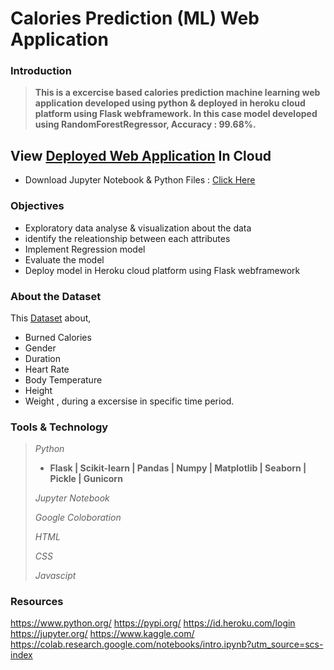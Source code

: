 
# Calories Prediction (ML) Web Application

### Introduction

> **This is a excercise based calories prediction machine learning web application developed using python & deployed in heroku cloud platform using Flask webframework. In this case model developed using RandomForestRegressor, Accuracy : 99.68%.**

## View [Deployed Web Application](https://calories-prediction-ml-webapp.herokuapp.com/) In Cloud

- Download Jupyter Notebook & Python Files : [Click Here]()

### Objectives

- Exploratory data analyse & visualization about the data
- identify the releationship between each attributes
- Implement Regression model
- Evaluate the model
- Deploy model in Heroku cloud platform using Flask webframework

### About the Dataset

This [Dataset](https://www.kaggle.com/fmendes/fmendesdat263xdemos) about,
- Burned Calories
- Gender
- Duration
- Heart Rate
- Body Temperature
- Height
- Weight , during a excersise in specific time period.

### Tools & Technology

> *Python*
> - **Flask | Scikit-learn | Pandas | Numpy | Matplotlib | Seaborn | Pickle | Gunicorn**
>
>*Jupyter Notebook*
>
>*Google Coloboration*
>
>*HTML*
>
>*CSS*
>
>*Javascipt*
>
### Resources

https://www.python.org/
https://pypi.org/
https://id.heroku.com/login
https://jupyter.org/
https://www.kaggle.com/
https://colab.research.google.com/notebooks/intro.ipynb?utm_source=scs-index
